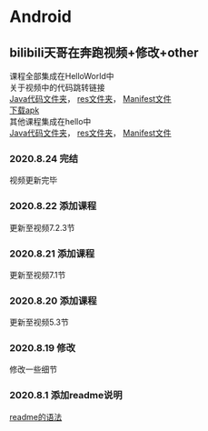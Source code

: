 # Android
## bilibili天哥在奔跑视频+修改+other  
课程全部集成在HelloWorld中  
关于视频中的代码跳转链接  
[Java代码文件夹](https://github.com/EWinner1/Android/tree/master/helloworld/app/src/main/java/com/ew/helloworld "Java链接")，
[res文件夹](https://github.com/EWinner1/Android/tree/master/helloworld/app/src/main/res "包含drawable等")，
[Manifest文件](https://github.com/EWinner1/Android/blob/master/helloworld/app/src/main/AndroidManifest.xml "manifest")  
[下载apk](https://github.com/EWinner1/Android/releases/download/v1.0/v1.0-app-release.apk "Download")  
其他课程集成在hello中  
[Java代码文件夹](https://github.com/EWinner1/Android/tree/master/Hello/app/src/main/java/com/ew/hello "Java链接")，
[res文件夹](https://github.com/EWinner1/Android/tree/master/Hello/app/src/main/res "包含drawable等")，
[Manifest文件](https://github.com/EWinner1/Android/blob/master/Hello/app/src/main/AndroidManifest.xml "manifest")  
### 2020.8.24 完结
视频更新完毕
### 2020.8.22 添加课程
更新至视频7.2.3节
### 2020.8.21 添加课程
更新至视频7.1节
### 2020.8.20 添加课程
更新至视频5.3节
### 2020.8.19 修改
修改一些细节
### 2020.8.1 添加readme说明
[readme的语法](https://github.com/guodongxiaren/README "readme")  
